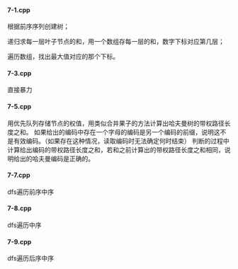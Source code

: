 #### 7-1.cpp

根据前序序列创建树；

递归求每一层叶子节点的和，用一个数组存每一层的和，数字下标对应第几层； 

遍历数组，找出最大值对应的那个下标。

#### 7-3.cpp

直接暴力

#### 7-5.cpp

用优先队列存储节点的权值，用类似合并果子的方法计算出哈夫曼树的带权路径长度之和。 如果给出的编码中存在一个字母的编码是另一个编码的前缀，说明这不是有效编码。（如果存在这种情况，读取编码时无法确定何时结束） 判断的过程中计算给出编码的带权路径长度之和，若和之前计算出的带权路径长度之和相同，说明给出的哈夫曼编码是正确的。

#### 7-7.cpp

dfs遍历前序中序

#### 7-8.cpp

dfs遍历中序

#### 7-9.cpp

dfs遍历后序中序

